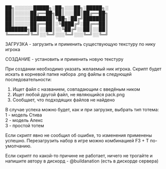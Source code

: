 ██╗░░░░░░█████╗░██╗░░░██╗░█████╗░   
██║░░░░░██╔══██╗██║░░░██║██╔══██╗   
██║░░░░░███████║╚██╗░██╔╝███████║   
██║░░░░░██╔══██║░╚████╔╝░██╔══██║   
███████╗██║░░██║░░╚██╔╝░░██║░░██║   
╚══════╝╚═╝░░╚═╝░░░╚═╝░░░╚═╝░░╚═╝ 

ЗАГРУЗКА - загрузить и применить существующую текстуру по нику игрока

СОЗДАНИЕ - установить и применить новую текстуру

При создании необходимо указать желаемый ник игрока.
Скрипт будет искать в корневой папке набора .png файлы в следующей последовательности:
1) Ищет файл с названием, совпадающим с введёным ником
2) Ищет любой другой файл, не являющийся pack.png
3) Сообщает, что подходящих файлов не найдено

В случае успеха можно будет, как и при загрузке, выбрать тип тотема:   
1 - модель Стива   
2 - модель Алекс   
3 - простой тотем 

Если скрипт явно не сообщил об ошибке, то изменения применены успешно.
Перезагрузить набор в игре можно комбинацией F3 + T по-умолчанию.

Если скрипт по какой-то причине не работает, ничего не трогайте и напишите автору в дискорд - @buildanation (есть в дискорде сервера)
